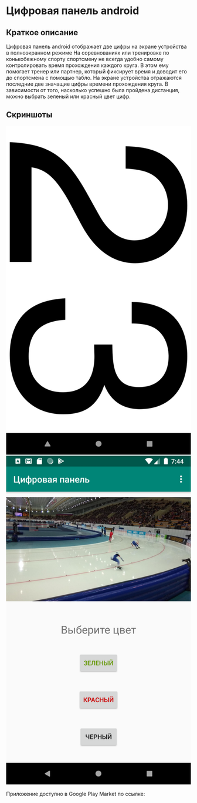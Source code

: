 # Цифровая панель android  

## Краткое описание  

Цифровая панель android отображает две цифры на экране устройства в полноэкранном режиме
На соревнованиях или тренировке по конькобежному спорту спортсмену не всегда удобно самому контролировать время прохождения каждого круга. 
В этом ему помогает тренер или партнер, который фиксирует время и доводит его до спортсмена с помощью табло. 
На экране устройства отражаются последние две значащие цифры времени прохождения круга. 
В зависимости от того, насколько успешно была пройдена дистанция, можно выбрать зеленый или красный цвет цифр.

## Скриншоты  

![](imgs/Screenshot_1580316281.png)
![](imgs/Screenshot_1580316287.png)
  
Приложение доступно в Google Play Market по ссылке: 